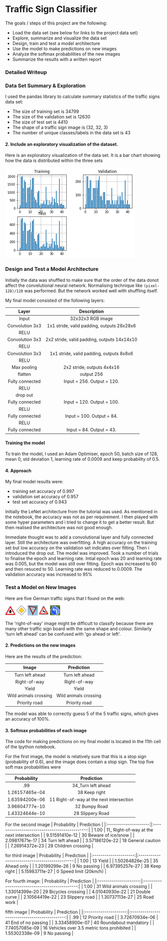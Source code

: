 # **Traffic Sign Classifier** 

The goals / steps of this project are the following:
* Load the data set (see below for links to the project data set)
* Explore, summarize and visualize the data set
* Design, train and test a model architecture
* Use the model to make predictions on new images
* Analyze the softmax probabilities of the new images
* Summarize the results with a written report


[//]: # (Image References)

[image1]: ./images/graph.png "Visualization"
[image4]: ./test_images/check/11_Right_of_way.jpg "Traffic Sign 1"
[image5]: ./test_images/check/12_Priority_road.jpg "Traffic Sign 2"
[image6]: ./test_images/check/13_Yield.jpg "Traffic Sign 3"
[image7]: ./test_images/check/31_Wild_animals_crossing.jpg "Traffic Sign 4"
[image8]: ./test_images/check/34_Turn_left_ahead.jpg "Traffic Sign 5"

### Detailed Writeup 

### Data Set Summary & Exploration

I used the pandas library to calculate summary statistics of the traffic
signs data set:

* The size of training set is 34799
* The size of the validation set is 12630
* The size of test set is 4410
* The shape of a traffic sign image is (32, 32, 3)
* The number of unique classes/labels in the data set is 43

#### 2. Include an exploratory visualization of the dataset.

Here is an exploratory visualization of the data set. It is a bar chart showing how the data is distributed within the three sets

![alt text][image1]

### Design and Test a Model Architecture

Initially the data was shuffled to make sure that the order of the data donot affect the convelutional neural network. Normalising technique like `(pixel-128)/128` was performed. But the network worked well with shuffling itself. 

My final model consisted of the following layers:

| Layer         		|     Description	        					| 
|:---------------------:|:---------------------------------------------:| 
| Input         		| 32x32x3 RGB image   							| 
| Convolution 3x3     	| 1x1 stride, valid padding, outputs 28x28x6 	|
| RELU					|												|
|Convolution 3x3     	| 2x2 stride, valid padding, outputs 14x14x10 	|
| RELU					|												|
|Convolution 3x3     	| 1x1 stride, valid padding, outputs 8x8x6 		|
| RELU					|												|
|Max pooling	      	| 2x2 stride,  outputs 4x4x16	 				|
| flatten			    | output 256   									|
| Fully connected		| Input = 256. Output = 120.					|
| RELU					|												|
|drop out				|												|
| Fully connected		| Input = 120. Output = 100.					|
| RELU					|												|
| Fully connected		| Input = 100. Output = 84.						|
| RELU					|												|
|Fully connected		| Input = 84. Output = 43.						|

 


#### Training the model
To train the model, I used an Adam Optimiser, epoch 50, batch size of 128, mean 0, std deviation 1, learning rate of 0.0009 and keep probability of 0.5.

#### 4. Approach

My final model results were:
* training set accuracy of 0.997
* validation set accuracy of 0.957
* test set accuracy of 0.943

Initially the LeNet architecture from the tutorial was used. As mentioned in the notebook, the accuracy was not as per requirement. I then played with some hyper parameters and i tried to change it to get a better result. But then realised the architecture was not good enough.

Immediate thought was to add a convolutional layer and fully connected layer. Still the architecture was overfitting. A high accuracy on the training set but low accuracy on the validation set indicates over fitting. Then i introduced the drop out. The model was improved. Took a number of trials to finalise the epoch and learning rate. Intial epoch was 20 and learning rate was 0.005, but the model was still over fitting. Epoch was increased to 60 and then resuced to 50. Learning rate was reduced to 0.0009. The validation accuracy was increased to 95%


### Test a Model on New Images

Here are five German traffic signs that I found on the web:

![alt text][image4] ![alt text][image5] ![alt text][image6] 
![alt text][image7] ![alt text][image8]

The 'right-of-way' image might be difficult to classify because there are many other traffic sign board with the same shape and colour. Similarly 'turn left ahead' can be confused with 'go ahead or left'.

#### 2. Predictions on the new images

Here are the results of the prediction:

| Image			        |     Prediction	        					| 
|:---------------------:|:---------------------------------------------:| 
| Turn left ahead      	| Turn left ahead								| 
| Right-of-way     		| Right-of-way									|
| Yield					| Yield											|
| Wild animals crossing	| Wild animals crossing			 				|
| Priority road			| Priority road     							|


The model was able to correctly guess 5 of the 5 traffic signs, which gives an accuracy of 100%. 

#### 3. Softmax probabilities of each image
The code for making predictions on my final model is located in the 11th cell of the Ipython notebook.

For the first image, the model is relatively sure that this is a stop sign (probability of 0.6), and the image does contain a stop sign. The top five soft max probabilities were

| Probability         	|     Prediction	        					| 
|:---------------------:|:---------------------------------------------:| 
| .99         			| 34_Turn left ahead							| 
| 1.26157465e-04		| 38 Keep right									|
| 1.63594200e-06		| 11 Right-of-way at the next intersection		|
| 3.96604777e-10		| 32 Bumpy Road					 				|
| 1.43324644e-10	    | 28 Slippery Road      						|


For the second image 
| Probability         	|     Prediction	        					| 
|:---------------------:|:---------------------------------------------:| 
| 1.00        			| 11_ Right-of-way at the next intersection		| 
| 9.51591410e-12		| 30 Beware of ice/snow							|
|  2.09817671e-17		| 34 Turn left ahead							|
| 3.57186120e-22		| 18 General caution			 				|
| 7.26914372e-23	    | 28 Children crossing    						|

for third image
| Probability         	|     Prediction	        					| 
|:---------------------:|:---------------------------------------------:| 
| 1.00        			| 13  Yield 									| 
| 1.50264826e-25		| 35 Ahead only									|
| 1.20199299e-26		| 9 No passing									|
| 6.97395257e-27		| 38 Keep right					 				|
| 5.15983711e-27	    | 0 Speed limit (20km/h)   						|

For fourth image:
| Probability         	|     Prediction	        					| 
|:---------------------:|:---------------------------------------------:| 
| 1.00        			| 31  Wild animals crossing						| 
| 1.33014399e-20		| 29 Bicycles crossing							|
| 4.01040930e-22		| 21 Double curve								|
| 2.10564419e-22		| 23 Slippery road				 				|
| 1.30737113e-27	    | 25 Road work 									|

fifth image
| Probability         	|     Prediction	        					| 
|:---------------------:|:---------------------------------------------:| 
| .99         			| 12 Priority road 								| 
| 3.72670934e-06		| 41 End of no passing							|
| 3.33458900e-07		| 40 Roundabout mandatory						|
| 7.74057085e-09		| 16 Vehicles over 3.5 metric tons prohibited	|
| 1.55302338e-09	    | 9 No passing									|

